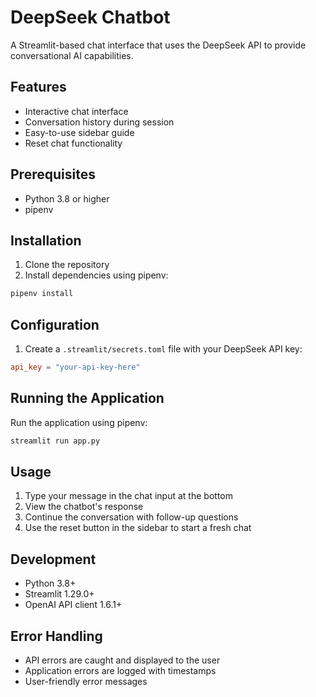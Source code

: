 # DeepSeek Chatbot

A Streamlit-based chat interface that uses the DeepSeek API to provide conversational AI capabilities.

## Features

- Interactive chat interface
- Conversation history during session
- Easy-to-use sidebar guide
- Reset chat functionality

## Prerequisites

- Python 3.8 or higher
- pipenv

## Installation

1. Clone the repository
2. Install dependencies using pipenv:
```bash
pipenv install
```

## Configuration

1. Create a `.streamlit/secrets.toml` file with your DeepSeek API key:
```toml
api_key = "your-api-key-here"
```

## Running the Application

Run the application using pipenv:
```bash
streamlit run app.py
```

## Usage

1. Type your message in the chat input at the bottom
2. View the chatbot's response
3. Continue the conversation with follow-up questions
4. Use the reset button in the sidebar to start a fresh chat

## Development

- Python 3.8+
- Streamlit 1.29.0+
- OpenAI API client 1.6.1+


## Error Handling

- API errors are caught and displayed to the user
- Application errors are logged with timestamps
- User-friendly error messages
